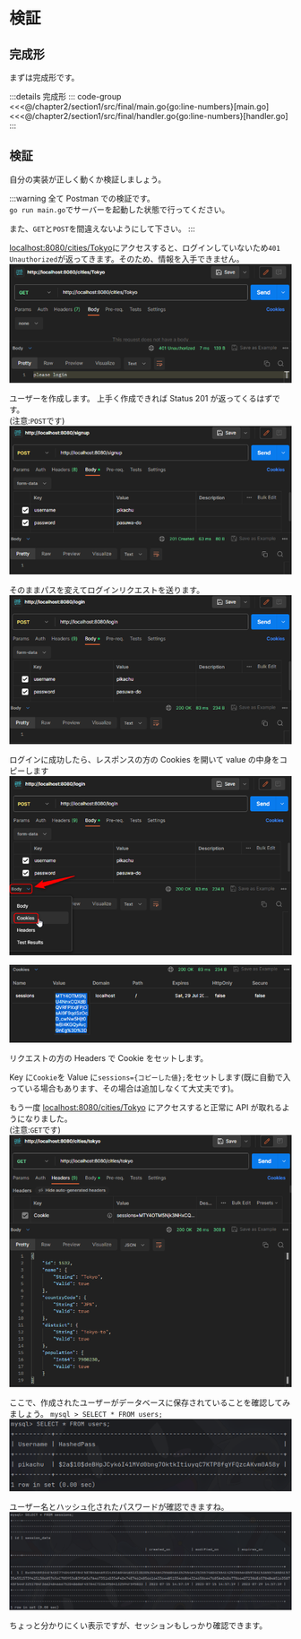 # 検証

## 完成形

まずは完成形です。

:::details 完成形
::: code-group
<<<@/chapter2/section1/src/final/main.go{go:line-numbers}[main.go]
<<<@/chapter2/section1/src/final/handler.go{go:line-numbers}[handler.go]
:::

## 検証

自分の実装が正しく動くか検証しましょう。

:::warning
全て Postman での検証です。  
`go run main.go`でサーバーを起動した状態で行ってください。

また、`GET`と`POST`を間違えないようにして下さい。
:::

<a href="http://localhost:8080/cities/Tokyo">localhost:8080/cities/Tokyo</a>にアクセスすると、ログインしていないため`401 Unauthorized`が返ってきます。そのため、情報を入手できません。
![](images/3/postman1-unauthorized.png)

ユーザーを作成します。
上手く作成できれば Status 201 が返ってくるはずです。  
(注意:`POST`です)
![](images/3/postman2-signup.png)

そのままパスを変えてログインリクエストを送ります。
![](images/3/postman3-login.png)

ログインに成功したら、レスポンスの方の Cookies を開いて value の中身をコピーします
![](images/3/postman4-cookie-place.png)

![](images/3/postman5-cookie-value.png)

リクエストの方の Headers で Cookie をセットします。

Key に`Cookie`を
Value に`sessions={コピーした値};`をセットします(既に自動で入っている場合もあります、その場合は追加しなくて大丈夫です)。

もう一度 <a href="http://localhost:8080/cities/Tokyo">localhost:8080/cities/Tokyo</a> にアクセスすると正常に API が取れるようになりました。  
(注意:`GET`です)
![](images/3/postman6-authorized.png)

ここで、作成されたユーザーがデータベースに保存されていることを確認してみましょう。
`mysql > SELECT * FROM users;`
![](images/3/database1-user.png)

ユーザー名とハッシュ化されたパスワードが確認できますね。
![](images/3/database2-session.png)

ちょっと分かりにくい表示ですが、セッションもしっかり確認できます。
